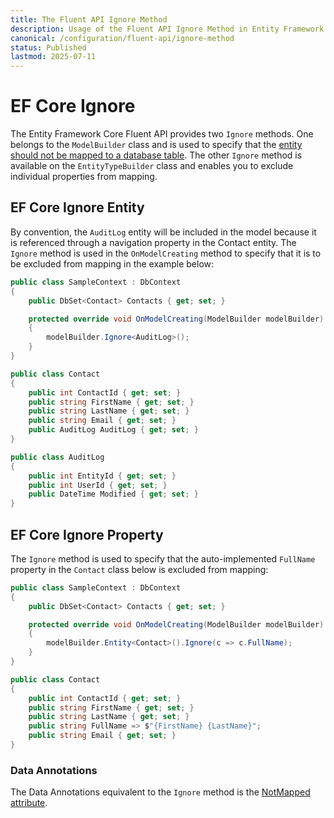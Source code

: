 ```yaml
---
title: The Fluent API Ignore Method
description: Usage of the Fluent API Ignore Method in Entity Framework Core
canonical: /configuration/fluent-api/ignore-method
status: Published
lastmod: 2025-07-11
---
```


# EF Core Ignore

The Entity Framework Core Fluent API provides two `Ignore` methods. One  belongs to the `ModelBuilder` class and is used to specify that the [entity should not be mapped to a database table](/configuration/fluent-api/model-configuration#ignore). The other `Ignore` method is available on the `EntityTypeBuilder` class and enables you to exclude individual properties from mapping.

## EF Core Ignore Entity
By convention, the `AuditLog` entity will be included in the model because it is referenced through a navigation property in the Contact entity. The `Ignore` method is used in the `OnModelCreating` method to specify that it is to be excluded from mapping in the example below:
```csharp
public class SampleContext : DbContext
{
    public DbSet<Contact> Contacts { get; set; }

    protected override void OnModelCreating(ModelBuilder modelBuilder)
    {
        modelBuilder.Ignore<AuditLog>();
    }
}

public class Contact
{
    public int ContactId { get; set; }
    public string FirstName { get; set; }
    public string LastName { get; set; }
    public string Email { get; set; } 
    public AuditLog AuditLog { get; set; }
}

public class AuditLog
{
    public int EntityId { get; set; }
    public int UserId { get; set; }
    public DateTime Modified { get; set; }
}
```

## EF Core Ignore Property

The `Ignore` method is used to specify that the auto-implemented `FullName` property in the `Contact` class below is excluded from mapping:

```csharp
public class SampleContext : DbContext
{
    public DbSet<Contact> Contacts { get; set; }

    protected override void OnModelCreating(ModelBuilder modelBuilder)
    {
        modelBuilder.Entity<Contact>().Ignore(c => c.FullName);
    }
}

public class Contact
{
    public int ContactId { get; set; }
    public string FirstName { get; set; }
    public string LastName { get; set; }
    public string FullName => $"{FirstName} {LastName}";
    public string Email { get; set; } 
}
```



### Data Annotations
The Data Annotations equivalent to the `Ignore` method is the [NotMapped attribute](/configuration/data-annotation-attributes/notmapped-attribute).
